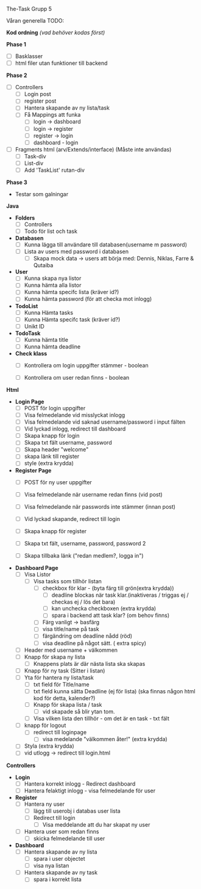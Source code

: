 The-Task Grupp 5

Våran generella TODO:

**Kod ordning** *(vad behöver kodas först)*

**Phase 1**
- [ ] Basklasser 
- [ ] html filer utan funktioner till backend

**Phase 2**
- [ ] Controllers 
  - [ ] Login post
  - [ ] register post
  - [ ] Hantera skapande av ny lista/task
  - [ ] Få Mappings att funka
    - [ ] login -> dashboard
    - [ ] login -> register
    - [ ] register -> login
    - [ ] dashboard - login 
- [ ] Fragments html (arv/Extends/interface) (Måste inte användas)
  - [ ] Task-div
  - [ ] List-div
  - [ ] Add 'TaskList' rutan-div

**Phase 3**
- Testar som galningar


**Java**

- **Folders**
  - [ ] Controllers
  - [ ] Todo för list och task

- **Databasen**
  - [ ] Kunna lägga till användare till databasen(username m password)
  - [ ] Lista av users med password i databasen 
    - [ ] Skapa mock data -> users att börja med: Dennis, Niklas, Farre & Qutaiba
  
- **User** 
  - [ ] Kunna skapa nya listor 
  - [ ] Kunna hämta alla listor
  - [ ] Kunna hämta specifc lista (kräver id?)
  - [ ] Kunna hämta password (för att checka mot inlogg)
  
- **TodoList**
  - [ ] Kunna Hämta tasks
  - [ ] Kunna Hämta specifc task (kräver id?)
  - [ ] Unikt ID

- **TodoTask**
  - [ ] Kunna hämta title
  - [ ] Kunna hämta deadline

- **Check klass**
  - [ ] Kontrollera om login uppgifter stämmer - boolean
  - [ ] Kontrollera om user redan finns - boolean


**Html**
- **Login Page**
  - [ ] POST för login uppgifter
  - [ ] Visa felmedelande vid misslyckat inlogg
  - [ ] Visa felmedelande vid saknad username/password i input fälten
  - [ ] Vid lyckad inlogg, redirect till dashboard
  - [ ] Skapa knapp för login
  - [ ] Skapa txt fält username, password
  - [ ] Skapa header "welcome"
  - [ ] skapa länk till register
  - [ ] style (extra krydda)

- **Register Page**
  - [ ] POST för ny user uppgifter
  - [ ] Visa felmedelande när username redan finns (vid post)
  - [ ] Visa felmedelande när passwords inte stämmer (innan post)
  - [ ] Vid lyckad skapande, redirect till login
  - [ ] Skapa knapp för register
  - [ ] Skapa txt fält, username, password, password 2
  - [ ] Skapa tillbaka länk ("redan medlem?, logga in")
  
  
- **Dashboard Page**
  - [ ] Visa Listor
    - [ ] Visa tasks som tillhör listan
      - [ ] checkbox för klar - (byta färg till grön(extra krydda))
        - [ ] deadline blockas när task klar.(inaktiveras / triggas ej / checkas ej / lös det bara)
        - [ ] kan unchecka checkboxen (extra krydda)
        - [ ] spara i backend att task klar? (om behov finns)
      - [ ] Färg vanligt -> basfärg
      - [ ] visa title/name på task
      - [ ] färgändring om deadline nådd (röd)
      - [ ] visa deadline på något sätt. ( extra spicy)
  - [ ] Header med username + välkommen
  - [ ] Knapp för skapa ny lista
    - [ ] Knappens plats är där nästa lista ska skapas
  - [ ] Knapp för ny task (Sitter i listan)
  - [ ] Yta för hantera ny lista/task
    - [ ] txt field för Title/name 
    - [ ] txt field kunna sätta Deadline (ej för lista) (ska finnas någon html kod för detta, kalender?)
    - [ ] Knapp för skapa lista / task 
      - [ ] vid skapade så blir ytan tom.
    - [ ] Visa vilken lista den tillhör - om det är en task - txt fält
  - [ ] knapp för logout
    - [ ] redirect till loginpage
      - [ ] visa medelande "välkommen åter!" (extra krydda)
  - [ ] Styla (extra krydda)
  - [ ] vid utlogg -> redirect till login.html

**Controllers**

- **Login**
  - [ ] Hantera korrekt inlogg - Redirect dashboard
  - [ ] Hantera felaktigt inlogg - visa felmedelande för user

- **Register**
  - [ ] Hantera ny user
    - [ ] lägg till userobj i databas user lista
    - [ ] Redirect till login
      - [ ] Visa meddelande att du har skapat ny user
  - [ ] Hantera user som redan finns
    - [ ] skicka felmedelande till user

- **Dashboard**
  - [ ] Hantera skapande av ny lista
    - [ ] spara i user objectet
    - [ ] visa nya listan 
  - [ ] Hantera skapande av ny task
    - [ ] spara i korrekt lista
